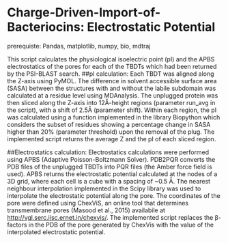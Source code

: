 # Charge-Driven-Import-of-Bacteriocins: Electrostatic Potential

prerequiste: 
Pandas, matplotlib, numpy, bio, mdtraj

This script calculates the physiological isoelectric point (pI) and the APBS electrostatics of the pores for each of the TBDTs which had been returned by the PSI-BLAST search.
##pI calculation:
Each TBDT was aligned along the Z-axis using PyMOL. The difference in solvent accessible surface area (SASA) between the structures with and without the labile subdomain was calculated at a residue level using MDAnalysis. The unplugged protein was then sliced along the Z-axis into 12Å-height regions (parameter run_avg in the script), with a shift of 2.5Å (parameter shift). Within each region, the pI was calculated using a function implemented in the library Biopython which considers the subset of residues showing a percentage change in SASA higher than 20% (parameter threshold) upon the removal of the plug. The implemented script returns the average Z and the pI of each sliced region. 

##Electrostatics calculation:
Electrostatics calculations were performed using APBS (Adaptive Poisson-Boltzmann Solver). PDB2PQR converts the PDB files of the unplugged TBDTs into PQR files (the Amber force field is used). APBS returns the electrostatic potential calculated at the nodes of a 3D grid, where each cell is a cube with a spacing of ~0.5 Å. The nearest neighbour interpolation implemented in the Scipy library was used to interpolate the electrostatic potential along the pore. The coordinates of the pore were defined using ChexViS, an online tool that determines transmembrane pores (Masood et al., 2015) availabile at http://vgl.serc.iisc.ernet.in/chexvis/. The implemented script replaces the β-factors in the PDB of the pore generated by ChexVis with the value of the interpolated electrostatic potential.  
 
